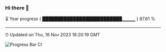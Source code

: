 ### Hi there 👋

⏳ Year progress { ██████████████████████████▁▁▁▁ } 87.61 %

---

⏰ Updated on Thu, 16 Nov 2023 18:20:19 GMT

![Progress Bar CI](https://github.com/liununu/liununu/workflows/Progress%20Bar%20CI/badge.svg)
